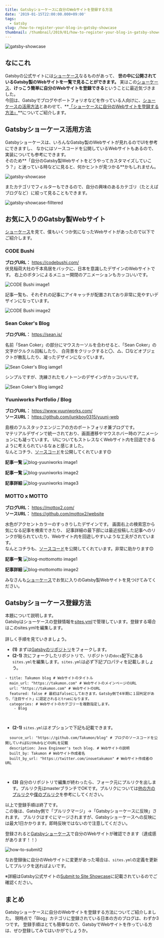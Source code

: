 ```yaml
---
title: Gatsbyショーケースに自分のWebサイトを登録する方法
date: '2019-01-15T22:00:00.000+09:00'
tags:
  - Gatsby
slug: /how-to-register-your-blog-in-gatsby-showcase
thumbnail: /thumbnail/2019/01/how-to-register-your-blog-in-gatsby-showcase.png
---
```



![gatsby-showcase](/thumbnail/2019/01/how-to-register-your-blog-in-gatsby-showcase.png)

## なにこれ

Gatsbyの公式サイトには[ショーケース](https://www.gatsbyjs.org/showcase/)なるものがあって、
**世の中に公開されているGatsby製のWebサイトを一覧で見ることができます。**
実はこの[ショーケース](https://www.gatsbyjs.org/showcase/)、**けっこう簡単に自分のWebサイトを登録できる**ということに最近気づきました。<br/>
今回は、Gatsbyでブログやポートフォリオなどを作っている人向けに、[ショーケースの活用方法](#gatsbyショーケース活用方法)とあわせて、**[「ショーケースに自分のWebサイトを登録する方法」](#gatsbyショーケース登録方法)**についてご紹介します。


## Gatsbyショーケース活用方法

Gatsbyショーケースは、いろんなGatsby製のWebサイトが見れるのでUIを参考にできますし、
なかにはソースコードを公開しているWebサイトもあるので、実装についても参考にできます。<br/>
そのため**「自分のGatsby製Webサイトをどうやってカスタマイズしていこう？」と迷っている時などに見ると、何かヒントが見つかる**かもしれません。

![gatsby-showcase](gatsby-showcase.png)


またカテゴリでフィルターもできるので、自分の興味のあるカテゴリ（たとえばブログなど）に絞って見ることもできます。

![gatsby-showcase-filltered](gatsby-showcase-filltered.png)


## お気に入りのGatsby製Webサイト

[ショーケース](https://www.gatsbyjs.org/showcase/)を見て、僕もいくつか気になったWebサイトがあったので以下でご紹介します。


### CODE Bushi

**ブログURL：** https://codebushi.com/
<br/>
伏見稲荷大社の千本鳥居をバックに、日本を意識したデザインのWebサイトです。
右上のボタンによるメニュー開閉のアニメーションもカッコいいです。

![CODE Bushi image1](blog-code-bushi-1.png)
<br/>

記事一覧も、それぞれの記事にアイキャッチが配置されており非常に見やすいデザインになっています。

![CODE Bushi image2](blog-code-bushi-2.png)


### Sean Coker's Blog

**ブログURL：** https://sean.is/
<br/>

名前「Sean Coker」の部分にマウスカーソルを合わせると、「Sean Coker」の文字がクルクル回転したり、
白背景をクリックすると〇、△、□などオブジェクトが散乱したり、凝ったデザインになっています。
  
![Sean Coker's Blog iamge1](./blog-sean-coker-1.png)
<br/>

シンプルですが、洗練されたモノトーンのデザインがカッコいいです。

![Sean Coker's Blog iamge2](./blog-sean-coker-2.png)


### Yuuniworks Portfolio / Blog

**ブログURL：** https://www.yuuniworks.com/
<br/>
**ソースURL：** https://github.com/junkboy0315/yuuni-web
<br/>

島根のフルスタックエンジニアの方のポートフォリオ兼ブログです。<br/>
マテリアルデザインで統一されており、画面遷移やマウスホバー時のアニメーションにも凝っています。
UIについてもストレスなくWebサイト内を回遊できるように考えられているなぁと感じました。<br/>
なんとコチラ、[ソースコード](https://github.com/junkboy0315/yuuni-web)を公開してくれています:blush:

**記事一覧**
![blog-yuuniworks image1](blog-yuuniworks-1.png)
<br/>

**記事一覧**
![blog-yuuniworks image2](blog-yuuniworks-2.png)
<br/>

**記事詳細**
![blog-yuuniworks image3](blog-yuuniworks-3.png)
<br/>


### MOTTO x MOTTO

**ブログURL：** https://mottox2.com/
<br/>
**ソースURL：** https://github.com/mottox2/website
<br/>

水色がアクセントカラーのすっきりしたデザインです。
画面右上の検索窓から気になる記事を検索できたり、
記事詳細の最下部には最近投稿した記事へのリンクが貼られていたり、Webサイト内を回遊しやすいような工夫がされています。<br/>
なんとコチラも、[ソースコード](https://github.com/mottox2/website)を公開してくれています。非常に助かります:blush:

**記事一覧**
![blog-mottomotto image1](blog-mottomotto-1.png)
<br/>

**記事詳細**
![blog-mottomotto image2](blog-mottomotto-2.png)
<br/>

みなさんも[ショーケース](https://www.gatsbyjs.org/showcase/)でお気に入りのGatsby製Webサイトを見つけてみてください。



## Gatsbyショーケース登録方法

本題について説明します。<br/>
Gatsbyはショーケースの登録情報を[sites.yml](https://github.com/gatsbyjs/gatsby/blob/master/docs/sites.yml)で管理しています。登録する場合はこのsites.ymlを編集します。<br/>
<br/>
詳しく手順を見ていきましょう。

* **(1)** まずは[Gatsbyのリポジトリ](https://github.com/gatsbyjs/gatsby)をフォークします。
* **(2-1)** 次にフォークしたリポジトリで、リポジトリの`docs`配下にある`sites.yml`を編集します。`sites.yml`は必ず下記プロパティを記載しましょう。

```yaml:title=sites.ymlに最低限記載する項目
- title: Takumon blog # Webサイトのタイトル
  main_url: "https://takumon.com" # WebサイトのメインページのURL
  url: "https://takumon.com" # WebサイトのURL
  featured: false # 最初はfalseにしておきます。Gatsby側で4半期に１回判定があり、「注目サイト」に認定されるとtrueになります。
  categories: # Webサイトのカテゴリーを複数指定します。 
    - Blog
```
<br/>

* **(2-1)** `sites.yml`はオプションで下記も記載できます。

```yaml:title=sites.ymlにオプションで記載する項目
  source_url: "https://github.com/Takumon/blog" # ブログのソースコードを公開していればGitHubなどのURLを記載
  description: Java Engineer's tech blog. # Webサイトの説明
  built_by: Takumon # Webサイト作成者名
  built_by_url: "https://twitter.com/inouetakumon" # Webサイト作成者のURL
```
<br/>


* **(3)** 自分のリポジトリで編集が終わったら、フォーク元にプルリクを出します。プルリク先はmasterブランチでOKです。プルリクについては[他の方のプルリク](https://github.com/gatsbyjs/gatsby/pulls?utf8=%E2%9C%93&q=is%3Apr+is%3Aclosed+sites.yml)や[僕のプルリク](https://github.com/gatsbyjs/gatsby/pull/10941)を参考にしてください。


以上で登録手順は終了です。<br/>
この後は、Gatsby側で「プルリクマージ」→「Gatsbyショーケースに反映」されます。
プルリクはすぐにマージされますが、Gatsbyショーケースへの反映には最大1日かかります。即時反映ではないので注意してください。
<br/>

登録されると[Gatsbyショーケース](https://www.gatsbyjs.org/showcase/)で自分のWebサイトが確認できます（達成感があります！！）

![how-to-submit2](how-to-submit-2.png)


なお登録後に自分のWebサイトに変更があった場合は、`sites.yml`の定義を更新してプルリクを送ればよいです。

※詳細はGatsby公式サイトの[Submit to Site Showcase](https://www.gatsbyjs.org/docs/site-showcase-submissions/)に記載されているのでご確認ください。<br/>

## まとめ

Gatsbyショーケースに自分のWebサイトを登録する方法についてご紹介しました。
現時点で「Blog」カテゴリに登録されている日本の方のブログは、わずか3つです。
登録手順はとても簡単なので、GatsbyでWebサイトを作っている方は、ぜひ登録してみてはいかがでしょうか。
